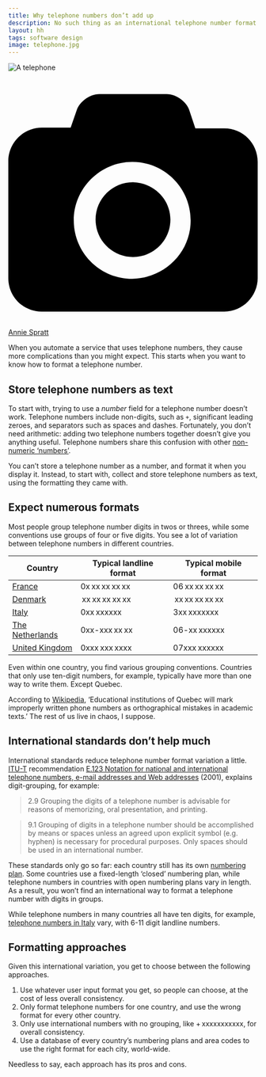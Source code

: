 ```yaml
---
title: Why telephone numbers don’t add up
description: No such thing as an international telephone number format
layout: hh
tags: software design
image: telephone.jpg
---
```


![A telephone](telephone.jpg)

<a class="unsplash" href="https://unsplash.com/photos/cZkFw06aX_8" rel="noopener noreferrer"><span><svg xmlns="http://www.w3.org/2000/svg" viewBox="0 0 32 32"><title>unsplash-logo</title><path d="M20.8 18.1c0 2.7-2.2 4.8-4.8 4.8s-4.8-2.1-4.8-4.8c0-2.7 2.2-4.8 4.8-4.8 2.7.1 4.8 2.2 4.8 4.8zm11.2-7.4v14.9c0 2.3-1.9 4.3-4.3 4.3h-23.4c-2.4 0-4.3-1.9-4.3-4.3v-15c0-2.3 1.9-4.3 4.3-4.3h3.7l.8-2.3c.4-1.1 1.7-2 2.9-2h8.6c1.2 0 2.5.9 2.9 2l.8 2.4h3.7c2.4 0 4.3 1.9 4.3 4.3zm-8.6 7.5c0-4.1-3.3-7.5-7.5-7.5-4.1 0-7.5 3.4-7.5 7.5s3.3 7.5 7.5 7.5c4.2-.1 7.5-3.4 7.5-7.5z"></path></svg></span><span>Annie Spratt</span></a>

When you automate a service that uses telephone numbers, they cause more complications than you might expect.
This starts when you want to know how to format a telephone number.

## Store telephone numbers as text

To start with, trying to use a _number_ field for a telephone number doesn’t work.
Telephone numbers include non-digits, such as `+`, significant leading zeroes, and separators such as spaces and dashes.
Fortunately, you don’t need arithmetic: adding two telephone numbers together doesn’t give you anything useful.
Telephone numbers share this confusion with other [non-numeric ‘numbers’](non-numeric-numbers).

You can’t store a telephone number as a number, and format it when you display it.
Instead, to start with, collect and store telephone numbers as text, using the formatting they came with.

## Expect numerous formats

Most people group telephone number digits in twos or threes,
while some conventions use groups of four or five digits.
You see a lot of variation between telephone numbers in different countries.

| Country | Typical landline format | Typical mobile format |
| --- | --- | --- |
| [France](https://en.wikipedia.org/wiki/Telephone_numbers_in_France) | 0x xx xx xx xx | 06 xx xx xx xx |
| [Denmark](https://en.wikipedia.org/wiki/Telephone_numbers_in_Denmark) | xx xx xx xx xx | xx xx xx xx xx |
| [Italy](https://en.wikipedia.org/wiki/Telephone_numbers_in_Italy) | 0xx xxxxxx | 3xx xxxxxxx |
| [The Netherlands](https://en.wikipedia.org/wiki/Telephone_numbers_in_the_Netherlands) | 0xx-xxx xx xx | 06-xx xxxxxx |
| [United Kingdom](https://en.wikipedia.org/wiki/Telephone_numbers_in_the_United_Kingdom) | 0xxx xxx xxxx | 07xxx xxxxxx |

Even within one country, you find various grouping conventions.
Countries that only use ten-digit numbers, for example, typically have more than one way to write them.
Except Quebec.

According to [Wikipedia](https://en.wikipedia.org/wiki/National_conventions_for_writing_telephone_numbers#Canada),
‘Educational institutions of Quebec will mark improperly written phone numbers as orthographical mistakes in academic texts.’
The rest of us live in chaos, I suppose.

## International standards don’t help much

International standards reduce telephone number format variation a little.
[ITU-T](https://en.wikipedia.org/wiki/ITU-T) recommendation 
[E.123 Notation for national and international telephone numbers, e-mail addresses and Web addresses](https://www.itu.int/rec/T-REC-E.123-200102-I/en) (2001),
explains digit-grouping, for example:

> 2.9 Grouping the digits of a telephone number is advisable for reasons of memorizing, oral presentation, and printing.

> 9.1 Grouping of digits in a telephone number should be accomplished by means or spaces unless an agreed upon explicit symbol (e.g. hyphen) is necessary for procedural purposes. Only spaces should be used in an international number.

These standards only go so far: each country still has its own
[numbering plan](https://en.wikipedia.org/wiki/Telephone_numbering_plan).
Some countries use a fixed-length ‘closed’ numbering plan, while telephone numbers in countries with open numbering plans vary in length.
As a result, you won’t find an international way to format a telephone number with digits in groups.

While telephone numbers in many countries all have ten digits, for example,
[telephone numbers in Italy](https://en.wikipedia.org/wiki/Telephone_numbers_in_Italy) vary, with 6-11 digit landline numbers.

## Formatting approaches

Given this international variation, you get to choose between the following approaches.

1. Use whatever user input format you get, so people can choose, at the cost of less overall consistency.
2. Only format telephone numbers for one country, and use the wrong format for every other country.
3. Only use international numbers with no grouping, like + xxxxxxxxxxx, for overall consistency.
4. Use a database of every country’s numbering plans and area codes to use the right format for each city, world-wide.

Needless to say, each approach has its pros and cons.
